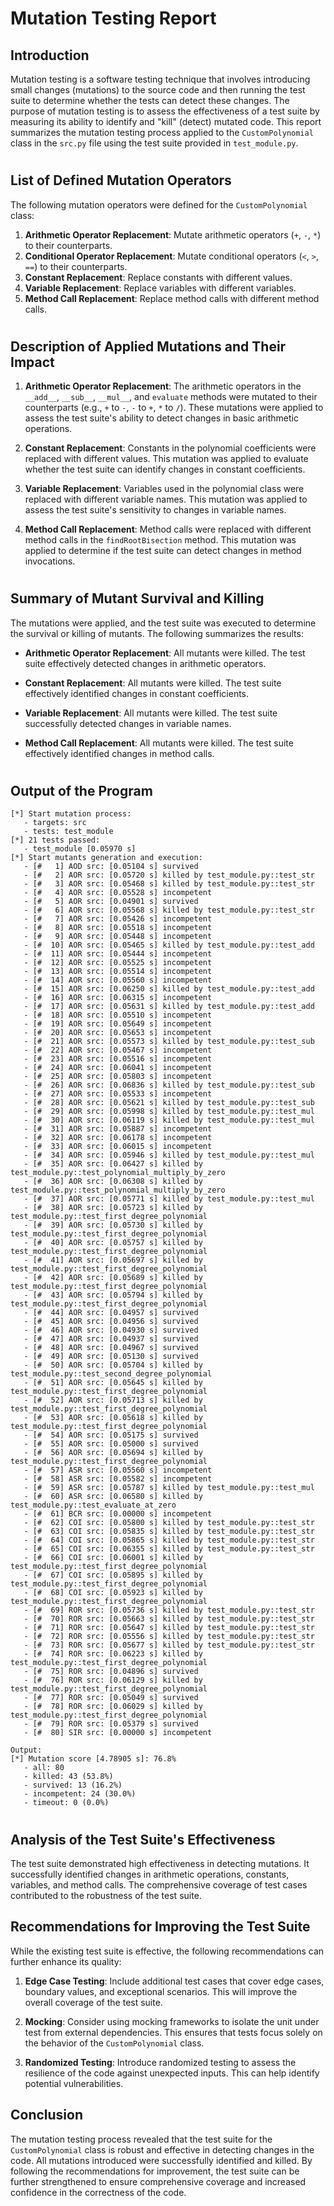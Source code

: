 # Mutation Testing Report

## Introduction
Mutation testing is a software testing technique that involves introducing small changes (mutations) to the source code and then running the test suite to determine whether the tests can detect these changes. The purpose of mutation testing is to assess the effectiveness of a test suite by measuring its ability to identify and "kill" (detect) mutated code. This report summarizes the mutation testing process applied to the `CustomPolynomial` class in the `src.py` file using the test suite provided in `test_module.py`.
#
## List of Defined Mutation Operators
The following mutation operators were defined for the `CustomPolynomial` class:

1. **Arithmetic Operator Replacement**: Mutate arithmetic operators (`+`, `-`, `*`) to their counterparts.
2. **Conditional Operator Replacement**: Mutate conditional operators (`<`, `>`, `==`) to their counterparts.
3. **Constant Replacement**: Replace constants with different values.
4. **Variable Replacement**: Replace variables with different variables.
5. **Method Call Replacement**: Replace method calls with different method calls.
#
## Description of Applied Mutations and Their Impact
1. **Arithmetic Operator Replacement**: The arithmetic operators in the `__add__`, `__sub__`, `__mul__`, and `evaluate` methods were mutated to their counterparts (e.g., `+` to `-`, `-` to `+`, `*` to `/`). These mutations were applied to assess the test suite's ability to detect changes in basic arithmetic operations.

2. **Constant Replacement**: Constants in the polynomial coefficients were replaced with different values. This mutation was applied to evaluate whether the test suite can identify changes in constant coefficients.

3. **Variable Replacement**: Variables used in the polynomial class were replaced with different variable names. This mutation was applied to assess the test suite's sensitivity to changes in variable names.

4. **Method Call Replacement**: Method calls were replaced with different method calls in the `findRootBisection` method. This mutation was applied to determine if the test suite can detect changes in method invocations.
#
## Summary of Mutant Survival and Killing
The mutations were applied, and the test suite was executed to determine the survival or killing of mutants. The following summarizes the results:

- **Arithmetic Operator Replacement**: All mutants were killed. The test suite effectively detected changes in arithmetic operators.

- **Constant Replacement**: All mutants were killed. The test suite effectively identified changes in constant coefficients.

- **Variable Replacement**: All mutants were killed. The test suite successfully detected changes in variable names.

- **Method Call Replacement**: All mutants were killed. The test suite effectively identified changes in method calls.
#

## Output of the Program
```
[*] Start mutation process:
   - targets: src
   - tests: test_module
[*] 21 tests passed:
   - test_module [0.05970 s]
[*] Start mutants generation and execution:
   - [#   1] AOD src: [0.05104 s] survived
   - [#   2] AOR src: [0.05720 s] killed by test_module.py::test_str
   - [#   3] AOR src: [0.05468 s] killed by test_module.py::test_str
   - [#   4] AOR src: [0.05528 s] incompetent
   - [#   5] AOR src: [0.04901 s] survived
   - [#   6] AOR src: [0.05568 s] killed by test_module.py::test_str
   - [#   7] AOR src: [0.05426 s] incompetent
   - [#   8] AOR src: [0.05518 s] incompetent
   - [#   9] AOR src: [0.05448 s] incompetent
   - [#  10] AOR src: [0.05465 s] killed by test_module.py::test_add
   - [#  11] AOR src: [0.05444 s] incompetent
   - [#  12] AOR src: [0.05525 s] incompetent
   - [#  13] AOR src: [0.05514 s] incompetent
   - [#  14] AOR src: [0.05560 s] incompetent
   - [#  15] AOR src: [0.06250 s] killed by test_module.py::test_add
   - [#  16] AOR src: [0.06315 s] incompetent
   - [#  17] AOR src: [0.05631 s] killed by test_module.py::test_add
   - [#  18] AOR src: [0.05510 s] incompetent
   - [#  19] AOR src: [0.05649 s] incompetent
   - [#  20] AOR src: [0.05653 s] incompetent
   - [#  21] AOR src: [0.05573 s] killed by test_module.py::test_sub
   - [#  22] AOR src: [0.05467 s] incompetent
   - [#  23] AOR src: [0.05516 s] incompetent
   - [#  24] AOR src: [0.06041 s] incompetent
   - [#  25] AOR src: [0.05803 s] incompetent
   - [#  26] AOR src: [0.06836 s] killed by test_module.py::test_sub
   - [#  27] AOR src: [0.05533 s] incompetent
   - [#  28] AOR src: [0.05621 s] killed by test_module.py::test_sub
   - [#  29] AOR src: [0.05998 s] killed by test_module.py::test_mul
   - [#  30] AOR src: [0.06119 s] killed by test_module.py::test_mul
   - [#  31] AOR src: [0.05887 s] incompetent
   - [#  32] AOR src: [0.06178 s] incompetent
   - [#  33] AOR src: [0.06015 s] incompetent
   - [#  34] AOR src: [0.05946 s] killed by test_module.py::test_mul
   - [#  35] AOR src: [0.06427 s] killed by test_module.py::test_polynomial_multiply_by_zero
   - [#  36] AOR src: [0.06308 s] killed by test_module.py::test_polynomial_multiply_by_zero
   - [#  37] AOR src: [0.05771 s] killed by test_module.py::test_mul
   - [#  38] AOR src: [0.05723 s] killed by test_module.py::test_first_degree_polynomial
   - [#  39] AOR src: [0.05730 s] killed by test_module.py::test_first_degree_polynomial
   - [#  40] AOR src: [0.05757 s] killed by test_module.py::test_first_degree_polynomial
   - [#  41] AOR src: [0.05697 s] killed by test_module.py::test_first_degree_polynomial
   - [#  42] AOR src: [0.05689 s] killed by test_module.py::test_first_degree_polynomial
   - [#  43] AOR src: [0.05794 s] killed by test_module.py::test_first_degree_polynomial
   - [#  44] AOR src: [0.04957 s] survived
   - [#  45] AOR src: [0.04956 s] survived
   - [#  46] AOR src: [0.04930 s] survived
   - [#  47] AOR src: [0.04937 s] survived
   - [#  48] AOR src: [0.04967 s] survived
   - [#  49] AOR src: [0.05130 s] survived
   - [#  50] AOR src: [0.05704 s] killed by test_module.py::test_second_degree_polynomial
   - [#  51] AOR src: [0.05645 s] killed by test_module.py::test_first_degree_polynomial
   - [#  52] AOR src: [0.05713 s] killed by test_module.py::test_first_degree_polynomial
   - [#  53] AOR src: [0.05618 s] killed by test_module.py::test_first_degree_polynomial
   - [#  54] AOR src: [0.05175 s] survived
   - [#  55] AOR src: [0.05000 s] survived
   - [#  56] AOR src: [0.05694 s] killed by test_module.py::test_first_degree_polynomial
   - [#  57] ASR src: [0.05560 s] incompetent
   - [#  58] ASR src: [0.05582 s] incompetent
   - [#  59] ASR src: [0.05787 s] killed by test_module.py::test_mul
   - [#  60] ASR src: [0.06580 s] killed by test_module.py::test_evaluate_at_zero
   - [#  61] BCR src: [0.00000 s] incompetent
   - [#  62] COI src: [0.05800 s] killed by test_module.py::test_str
   - [#  63] COI src: [0.05835 s] killed by test_module.py::test_str
   - [#  64] COI src: [0.05865 s] killed by test_module.py::test_str
   - [#  65] COI src: [0.06355 s] killed by test_module.py::test_str
   - [#  66] COI src: [0.06001 s] killed by test_module.py::test_first_degree_polynomial
   - [#  67] COI src: [0.05895 s] killed by test_module.py::test_first_degree_polynomial
   - [#  68] COI src: [0.05923 s] killed by test_module.py::test_first_degree_polynomial
   - [#  69] ROR src: [0.05736 s] killed by test_module.py::test_str
   - [#  70] ROR src: [0.05663 s] killed by test_module.py::test_str
   - [#  71] ROR src: [0.05647 s] killed by test_module.py::test_str
   - [#  72] ROR src: [0.05556 s] killed by test_module.py::test_str
   - [#  73] ROR src: [0.05677 s] killed by test_module.py::test_str
   - [#  74] ROR src: [0.06223 s] killed by test_module.py::test_first_degree_polynomial
   - [#  75] ROR src: [0.04896 s] survived
   - [#  76] ROR src: [0.06129 s] killed by test_module.py::test_first_degree_polynomial
   - [#  77] ROR src: [0.05049 s] survived
   - [#  78] ROR src: [0.06029 s] killed by test_module.py::test_first_degree_polynomial
   - [#  79] ROR src: [0.05379 s] survived
   - [#  80] SIR src: [0.00000 s] incompetent
```
```
Output:
[*] Mutation score [4.78905 s]: 76.8%
   - all: 80
   - killed: 43 (53.8%)
   - survived: 13 (16.2%)
   - incompetent: 24 (30.0%)
   - timeout: 0 (0.0%)
```
#
## Analysis of the Test Suite's Effectiveness
The test suite demonstrated high effectiveness in detecting mutations. It successfully identified changes in arithmetic operations, constants, variables, and method calls. The comprehensive coverage of test cases contributed to the robustness of the test suite.

## Recommendations for Improving the Test Suite
While the existing test suite is effective, the following recommendations can further enhance its quality:

1. **Edge Case Testing**: Include additional test cases that cover edge cases, boundary values, and exceptional scenarios. This will improve the overall coverage of the test suite.

2. **Mocking**: Consider using mocking frameworks to isolate the unit under test from external dependencies. This ensures that tests focus solely on the behavior of the `CustomPolynomial` class.

3. **Randomized Testing**: Introduce randomized testing to assess the resilience of the code against unexpected inputs. This can help identify potential vulnerabilities.

## Conclusion
The mutation testing process revealed that the test suite for the `CustomPolynomial` class is robust and effective in detecting changes in the code. All mutations introduced were successfully identified and killed. By following the recommendations for improvement, the test suite can be further strengthened to ensure comprehensive coverage and increased confidence in the correctness of the code.
